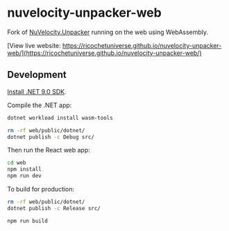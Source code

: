 # nuvelocity-unpacker-web

Fork of [NuVelocity.Unpacker](https://github.com/frankwilco/NuVelocity.Unpacker) running on the web using WebAssembly.

[View live website: https://ricochetuniverse.github.io/nuvelocity-unpacker-web/](https://ricochetuniverse.github.io/nuvelocity-unpacker-web/)

## Development

[Install .NET 9.0 SDK](https://dotnet.microsoft.com/en-us/download).

Compile the .NET app:

```sh
dotnet workload install wasm-tools

rm -rf web/public/dotnet/
dotnet publish -c Debug src/
```

Then run the React web app:

```sh
cd web
npm install
npm run dev
```

To build for production:

```sh
rm -rf web/public/dotnet/
dotnet publish -c Release src/

npm run build
```

